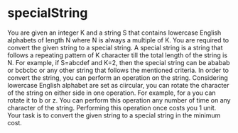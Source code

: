# specialString
You are given an integer K and a string S that contains lowercase English alphabets of length N where N is always a multiple of K. You are required to convert the given string to a special string.  A special string is a string that follows a repeating pattern of K character till the total length of the string is N. For example, if S=abcdef and K=2, then the special string can be ababab or bcbcbc or any other string that follows the mentioned criteria.  In order to convert the string, you can perform an operation on the string. Considering lowercase English alphabet are set as ciircular, you can rotate the character of the string on either side in one operation. For example, for a you can rotate it to b or z. You can perform this operation any number of time on any character of the string. Performing this operation once costs you 1 unit.  Your task is to convert the given string to a special string in the minimum cost.
